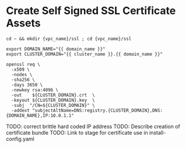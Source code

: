 # Create Self Signed SSL Certificate Assets
```
cd ~ && mkdir {vpc_name}/ssl ; cd {vpc_name}/ssl
```
```
export DOMAIN_NAME="{{ domain_name }}"
export CLUSTER_DOMAIN="{{ cluster_name }}.{{ domain_name }}"
```
```
openssl req \
  -x509 \
  -nodes \
  -sha256 \
  -days 3650 \
  -newkey rsa:4096 \
  -out    ${CLUSTER_DOMAIN}.crt  \
  -keyout ${CLUSTER_DOMAIN}.key  \
  -subj  "/CN=${CLUSTER_DOMAIN}" \
  -addext "subjectAltName=DNS:registry.{CLUSTER_DOMAIN},DNS:{DOMAIN_NAME},IP:10.0.1.1" 
```
TODO: correct brittle hard coded IP address
TODO: Describe creation of certificate bundle
TODO: Link to stage for certificate use in install-config.yaml
```

```
```
```
```
```
